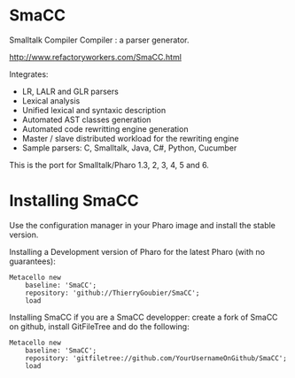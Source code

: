 SmaCC
=====

Smalltalk Compiler Compiler : a parser generator.

http://www.refactoryworkers.com/SmaCC.html

Integrates:
- LR, LALR and GLR parsers
- Lexical analysis
- Unified lexical and syntaxic description
- Automated AST classes generation
- Automated code rewritting engine generation
- Master / slave distributed workload for the rewriting engine
- Sample parsers: C, Smalltalk, Java, C#, Python, Cucumber

This is the port for Smalltalk/Pharo 1.3, 2, 3, 4, 5 and 6.

Installing SmaCC
=====

Use the configuration manager in your Pharo image and install the stable version.

Installing a Development version of Pharo for the latest Pharo (with no guarantees):

```smalltalk
Metacello new
    baseline: 'SmaCC';
    repository: 'github://ThierryGoubier/SmaCC';
    load
```

Installing SmaCC if you are a SmaCC developper: create a fork of SmaCC on github, install GitFileTree and do the following:

```smalltalk
Metacello new
	baseline: 'SmaCC';
	repository: 'gitfiletree://github.com/YourUsernameOnGithub/SmaCC';
	load
```
